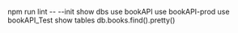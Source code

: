 npm run lint -- --init
show dbs
use bookAPI
use bookAPI-prod
use bookAPI_Test
show tables
db.books.find().pretty()